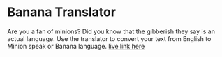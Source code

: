# Banana Translator
Are you a fan of minions? Did you know that the gibberish they say is an actual language. Use the translator to convert your text from English to Minion speak or Banana language.
[live link here](https://neogcamp-mark6-muthu.netlify.app/)

